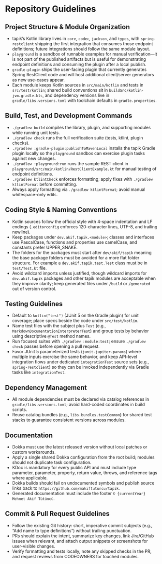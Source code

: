 # Repository Guidelines

## Project Structure & Module Organization
- tapik’s Kotlin library lives in `core`, `codec`, `jackson`, and `types`, with `spring-restclient` shipping the first integration that consumes those endpoint definitions; future integrations should follow the same module layout.
- `playground` is a sandbox of runnable examples for manual verification—it is not part of the published artifacts but is useful for demonstrating endpoint definitions and consuming the plugin after a local publish.
- `gradle-plugin` ships the user-facing plugin that currently generates Spring RestClient code and will host additional client/server generators as new use-cases appear.
- Each module keeps Kotlin sources in `src/main/kotlin` and tests in `src/test/kotlin`; shared build conventions sit in `buildSrc/kotlin-jvm.gradle.kts`, and dependency versions live in `gradle/libs.versions.toml` with toolchain defaults in `gradle.properties`.

## Build, Test, and Development Commands
- `./gradlew build` compiles the library, plugin, and supporting modules while running unit tests.
- `./gradlew check` runs the full verification suite (tests, ktlint, plugin checks).
- `./gradlew :gradle-plugin:publishToMavenLocal` installs the tapik Gradle plugin locally so the `playground` sandbox can exercise plugin tasks against new changes.
- `./gradlew :playground:run` runs the sample REST client in `playground/src/main/kotlin/RestClientExample.kt` for manual testing of endpoint definitions.
- `./gradlew ktlintCheck` enforces formatting; apply fixes with `./gradlew ktlintFormat` before committing.
- Always apply formatting via `./gradlew ktlintFormat`; avoid manual whitespace-only edits.

## Coding Style & Naming Conventions
- Kotlin sources follow the official style with 4-space indentation and LF endings (`.editorconfig` enforces 120-character lines, UTF-8, and trailing newline).
- Keep packages under `dev.akif.tapik.<module>`; classes and interfaces use PascalCase, functions and properties use camelCase, and constants prefer UPPER_SNAKE.
- The folders for the packages must start after `dev/akif/tapik` meaning the base package folders must be avoided for a more flat folder structure. For example a `dev.akif.tapik.test.Test` class must be in `test/Test.kt` file.
- Avoid wildcard imports unless justified, though wildcard imports for `dev.akif.tapik` packages and other tapik modules are acceptable when they improve clarity; keep generated files under `/build` or `/generated` out of version control.

## Testing Guidelines
- Default to `kotlin("test")` (JUnit 5 on the Gradle plugin) for unit coverage; place specs beside the code under `src/test/kotlin`.
- Name test files with the subject plus `Test` (e.g., `MarkdownDocumentationInterpreterTest`) and group tests by behavior using descriptive `@Test` method names.
- Run focused suites with `./gradlew :module:test`; ensure `./gradlew check` passes before opening a pull request.
- Favor JUnit 5 parameterized tests (`junit-jupiter-params`) where multiple inputs exercise the same behavior, and keep API-level integration flows under dedicated `integrationTest` source sets (e.g., `spring-restclient`) so they can be invoked independently via Gradle tasks like `integrationTest`.

## Dependency Management
- All module dependencies must be declared via catalog references in `gradle/libs.versions.toml`; avoid hard-coded coordinates in build scripts.
- Reuse catalog bundles (e.g., `libs.bundles.testCommon`) for shared test stacks to guarantee consistent versions across modules.

## Documentation
- Dokka must use the latest released version without local patches or custom workarounds.
- Apply a single shared Dokka configuration from the root build; modules should not duplicate task configuration.
- KDoc is mandatory for every public API and must include type parameter, parameter, property, return value, throws, and reference tags where applicable.
- Dokka builds should fail on undocumented symbols and publish source links back to `https://github.com/makiftutuncu/tapik`.
- Generated documentation must include the footer `© {currentYear} Mehmet Akif Tütüncü`.

## Commit & Pull Request Guidelines
- Follow the existing Git history: short, imperative commit subjects (e.g., “Add name to type definitions”) without trailing punctuation.
- PRs should explain the intent, summarize key changes, link Jira/GitHub issues when relevant, and attach output snippets or screenshots for user-visible changes.
- Verify formatting and tests locally, note any skipped checks in the PR, and request reviews from CODEOWNERS for touched modules.
